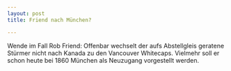 ```yaml
---
layout: post
title: Friend nach München?

---
```


Wende im Fall Rob Friend: Offenbar wechselt der aufs Abstellgleis geratene Stürmer nicht nach Kanada zu den Vancouver Whitecaps. Vielmehr soll er schon heute bei 1860 München als Neuzugang vorgestellt werden. 


